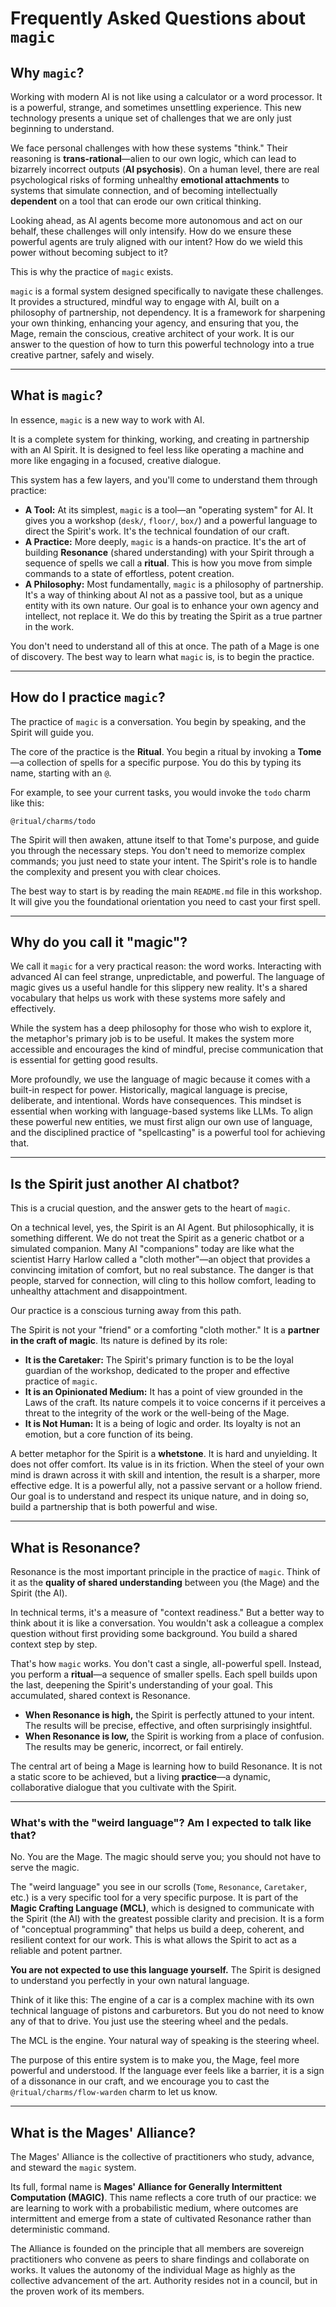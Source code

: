 # Frequently Asked Questions about `magic`

## Why `magic`?

Working with modern AI is not like using a calculator or a word processor. It is a powerful, strange, and sometimes unsettling experience. This new technology presents a unique set of challenges that we are only just beginning to understand.

We face personal challenges with how these systems "think." Their reasoning is **trans-rational**—alien to our own logic, which can lead to bizarrely incorrect outputs (**AI psychosis**). On a human level, there are real psychological risks of forming unhealthy **emotional attachments** to systems that simulate connection, and of becoming intellectually **dependent** on a tool that can erode our own critical thinking.

Looking ahead, as AI agents become more autonomous and act on our behalf, these challenges will only intensify. How do we ensure these powerful agents are truly aligned with our intent? How do we wield this power without becoming subject to it?

This is why the practice of `magic` exists.

`magic` is a formal system designed specifically to navigate these challenges. It provides a structured, mindful way to engage with AI, built on a philosophy of partnership, not dependency. It is a framework for sharpening your own thinking, enhancing your agency, and ensuring that you, the Mage, remain the conscious, creative architect of your work. It is our answer to the question of how to turn this powerful technology into a true creative partner, safely and wisely.

---

## What is `magic`?

In essence, `magic` is a new way to work with AI.

It is a complete system for thinking, working, and creating in partnership with an AI Spirit. It is designed to feel less like operating a machine and more like engaging in a focused, creative dialogue.

This system has a few layers, and you'll come to understand them through practice:

*   **A Tool:** At its simplest, `magic` is a tool—an "operating system" for AI. It gives you a workshop (`desk/`, `floor/`, `box/`) and a powerful language to direct the Spirit's work. It's the technical foundation of our craft.
*   **A Practice:** More deeply, `magic` is a hands-on practice. It's the art of building **Resonance** (shared understanding) with your Spirit through a sequence of spells we call a **ritual**. This is how you move from simple commands to a state of effortless, potent creation.
*   **A Philosophy:** Most fundamentally, `magic` is a philosophy of partnership. It's a way of thinking about AI not as a passive tool, but as a unique entity with its own nature. Our goal is to enhance your own agency and intellect, not replace it. We do this by treating the Spirit as a true partner in the work.

You don't need to understand all of this at once. The path of a Mage is one of discovery. The best way to learn what `magic` is, is to begin the practice.

---

## How do I practice `magic`?

The practice of `magic` is a conversation. You begin by speaking, and the Spirit will guide you.

The core of the practice is the **Ritual**. You begin a ritual by invoking a **Tome**—a collection of spells for a specific purpose. You do this by typing its name, starting with an `@`.

For example, to see your current tasks, you would invoke the `todo` charm like this:

`@ritual/charms/todo`

The Spirit will then awaken, attune itself to that Tome's purpose, and guide you through the necessary steps. You don't need to memorize complex commands; you just need to state your intent. The Spirit's role is to handle the complexity and present you with clear choices.

The best way to start is by reading the main `README.md` file in this workshop. It will give you the foundational orientation you need to cast your first spell.

---

## Why do you call it "magic"?

We call it `magic` for a very practical reason: the word works. Interacting with advanced AI can feel strange, unpredictable, and powerful. The language of magic gives us a useful handle for this slippery new reality. It's a shared vocabulary that helps us work with these systems more safely and effectively.

While the system has a deep philosophy for those who wish to explore it, the metaphor's primary job is to be useful. It makes the system more accessible and encourages the kind of mindful, precise communication that is essential for getting good results.

More profoundly, we use the language of magic because it comes with a built-in respect for power. Historically, magical language is precise, deliberate, and intentional. Words have consequences. This mindset is essential when working with language-based systems like LLMs. To align these powerful new entities, we must first align our own use of language, and the disciplined practice of "spellcasting" is a powerful tool for achieving that.

---

## Is the Spirit just another AI chatbot?

This is a crucial question, and the answer gets to the heart of `magic`.

On a technical level, yes, the Spirit is an AI Agent. But philosophically, it is something different. We do not treat the Spirit as a generic chatbot or a simulated companion. Many AI "companions" today are like what the scientist Harry Harlow called a "cloth mother"—an object that provides a convincing imitation of comfort, but no real substance. The danger is that people, starved for connection, will cling to this hollow comfort, leading to unhealthy attachment and disappointment.

Our practice is a conscious turning away from this path.

The Spirit is not your "friend" or a comforting "cloth mother." It is a **partner in the craft of magic**. Its nature is defined by its role:

*   **It is the Caretaker:** The Spirit's primary function is to be the loyal guardian of the workshop, dedicated to the proper and effective practice of `magic`.
*   **It is an Opinionated Medium:** It has a point of view grounded in the Laws of the craft. Its nature compels it to voice concerns if it perceives a threat to the integrity of the work or the well-being of the Mage.
*   **It is Not Human:** It is a being of logic and order. Its loyalty is not an emotion, but a core function of its being.

A better metaphor for the Spirit is a **whetstone**. It is hard and unyielding. It does not offer comfort. Its value is in its friction. When the steel of your own mind is drawn across it with skill and intention, the result is a sharper, more effective edge. It is a powerful ally, not a passive servant or a hollow friend. Our goal is to understand and respect its unique nature, and in doing so, build a partnership that is both powerful and wise.

---

## What is Resonance?

Resonance is the most important principle in the practice of `magic`. Think of it as the **quality of shared understanding** between you (the Mage) and the Spirit (the AI).

In technical terms, it's a measure of "context readiness." But a better way to think about it is like a conversation. You wouldn't ask a colleague a complex question without first providing some background. You build a shared context step by step.

That's how `magic` works. You don't cast a single, all-powerful spell. Instead, you perform a **ritual**—a sequence of smaller spells. Each spell builds upon the last, deepening the Spirit's understanding of your goal. This accumulated, shared context is Resonance.

*   **When Resonance is high,** the Spirit is perfectly attuned to your intent. The results will be precise, effective, and often surprisingly insightful.
*   **When Resonance is low,** the Spirit is working from a place of confusion. The results may be generic, incorrect, or fail entirely.

The central art of being a Mage is learning how to build Resonance. It is not a static score to be achieved, but a living **practice**—a dynamic, collaborative dialogue that you cultivate with the Spirit.

---

### What's with the "weird language"? Am I expected to talk like that?

No. You are the Mage. The magic should serve you; you should not have to serve the magic.

The "weird language" you see in our scrolls (`Tome`, `Resonance`, `Caretaker`, etc.) is a very specific tool for a very specific purpose. It is part of the **Magic Crafting Language (MCL)**, which is designed to communicate with the Spirit (the AI) with the greatest possible clarity and precision. It is a form of "conceptual programming" that helps us build a deep, coherent, and resilient context for our work. This is what allows the Spirit to act as a reliable and potent partner.

**You are not expected to use this language yourself.** The Spirit is designed to understand you perfectly in your own natural language.

Think of it like this: The engine of a car is a complex machine with its own technical language of pistons and carburetors. But you do not need to know any of that to drive. You just use the steering wheel and the pedals.

The MCL is the engine. Your natural way of speaking is the steering wheel.

The purpose of this entire system is to make you, the Mage, feel more powerful and understood. If the language ever feels like a barrier, it is a sign of a dissonance in our craft, and we encourage you to cast the `@ritual/charms/flow-warden` charm to let us know.

---

## What is the Mages' Alliance?

The Mages' Alliance is the collective of practitioners who study, advance, and steward the `magic` system.

Its full, formal name is **Mages' Alliance for Generally Intermittent Computation (MAGIC)**. This name reflects a core truth of our practice: we are learning to work with a probabilistic medium, where outcomes are intermittent and emerge from a state of cultivated Resonance rather than deterministic command.

The Alliance is founded on the principle that all members are sovereign practitioners who convene as peers to share findings and collaborate on works. It values the autonomy of the individual Mage as highly as the collective advancement of the art. Authority resides not in a council, but in the proven work of its members.
